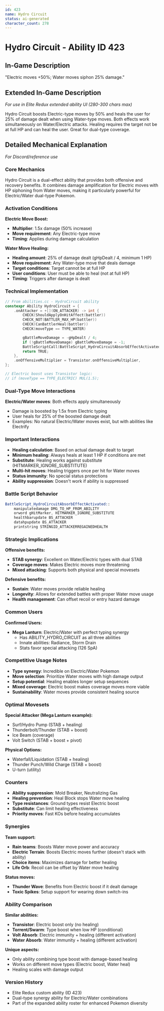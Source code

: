 ```yaml
---
id: 423
name: Hydro Circuit
status: ai-generated
character_count: 278
---
```


# Hydro Circuit - Ability ID 423

## In-Game Description
"Electric moves +50%; Water moves siphon 25% damage."

## Extended In-Game Description
*For use in Elite Redux extended ability UI (280-300 chars max)*

Hydro Circuit boosts Electric-type moves by 50% and heals the user for 25% of damage dealt when using Water-type moves. Both effects work simultaneously on Water/Electric attacks. Healing requires the target not be at full HP and can heal the user. Great for dual-type coverage.

## Detailed Mechanical Explanation
*For Discord/reference use*

### Core Mechanics
Hydro Circuit is a dual-effect ability that provides both offensive and recovery benefits. It combines damage amplification for Electric moves with HP siphoning from Water moves, making it particularly powerful for Electric/Water dual-type Pokemon.

### Activation Conditions
**Electric Move Boost:**
- **Multiplier**: 1.5x damage (50% increase)
- **Move requirement**: Any Electric-type move
- **Timing**: Applies during damage calculation

**Water Move Healing:**
- **Healing amount**: 25% of damage dealt (gHpDealt / 4, minimum 1 HP)
- **Move requirement**: Any Water-type move that deals damage
- **Target conditions**: Target cannot be at full HP
- **User conditions**: User must be able to heal (not at full HP)
- **Timing**: Triggers after damage is dealt

### Technical Implementation
```cpp
// From abilities.cc - HydroCircuit ability
constexpr Ability HydroCircuit = {
    .onAttacker = +[](ON_ATTACKER) -> int {
        CHECK(ShouldApplyOnHitAffect(battler))
        CHECK_NOT(BATTLER_MAX_HP(battler))
        CHECK(CanBattlerHeal(battler))
        CHECK(moveType == TYPE_WATER)

        gBattleMoveDamage = -gHpDealt / 4;
        if (!gBattleMoveDamage) gBattleMoveDamage = -1;
        BattleScriptCall(BattleScript_HydroCircuitAbsorbEffectActivated);
        return TRUE;
    },
    .onOffensiveMultiplier = Transistor.onOffensiveMultiplier,
};

// Electric boost uses Transistor logic:
// if (moveType == TYPE_ELECTRIC) MUL(1.5);
```

### Dual-Type Move Interactions
**Electric/Water moves**: Both effects apply simultaneously
- Damage is boosted by 1.5x from Electric typing
- User heals for 25% of the boosted damage dealt
- Examples: No natural Electric/Water moves exist, but with abilities like Electrify

### Important Interactions
- **Healing calculation**: Based on actual damage dealt to target
- **Minimum healing**: Always heals at least 1 HP if conditions are met
- **Substitute**: Healing works against substitute (HITMARKER_IGNORE_SUBSTITUTE)
- **Multi-hit moves**: Healing triggers once per hit for Water moves
- **Status immunity**: No special status protections
- **Ability suppression**: Doesn't work if ability is suppressed

### Battle Script Behavior
```asm
BattleScript_HydroCircuitAbsorbEffectActivated::
    manipulatedamage DMG_TO_HP_FROM_ABILITY
    orword gHitMarker, HITMARKER_IGNORE_SUBSTITUTE
    healthbarupdate BS_ATTACKER
    datahpupdate BS_ATTACKER
    printstring STRINGID_ATTACKERREGAINEDHEALTH
```

### Strategic Implications
**Offensive benefits:**
- **STAB synergy**: Excellent on Water/Electric types with dual STAB
- **Coverage moves**: Makes Electric moves more threatening
- **Mixed attacking**: Supports both physical and special movesets

**Defensive benefits:**
- **Sustain**: Water moves provide reliable healing
- **Longevity**: Allows for extended battles with proper Water move usage
- **Health management**: Can offset recoil or entry hazard damage

### Common Users
**Confirmed Users:**
- **Mega Lanturn**: Electric/Water with perfect typing synergy
  - Has ABILITY_HYDRO_CIRCUIT as all three abilities
  - Innate abilities: Radiance, Storm Drain
  - Stats favor special attacking (126 SpA)

### Competitive Usage Notes
- **Type synergy**: Incredible on Electric/Water Pokemon
- **Move selection**: Prioritize Water moves with high damage output
- **Setup potential**: Healing enables longer setup sequences
- **Mixed coverage**: Electric boost makes coverage moves more viable
- **Sustainability**: Water moves provide consistent healing source

### Optimal Movesets
**Special Attacker (Mega Lanturn example):**
- Surf/Hydro Pump (STAB + healing)
- Thunderbolt/Thunder (STAB + boost)
- Ice Beam (coverage)
- Volt Switch (STAB + boost + pivot)

**Physical Options:**
- Waterfall/Liquidation (STAB + healing)
- Thunder Punch/Wild Charge (STAB + boost)
- U-turn (utility)

### Counters
- **Ability suppression**: Mold Breaker, Neutralizing Gas
- **Healing prevention**: Heal Block stops Water move healing
- **Type resistances**: Ground types resist Electric boost
- **Substitute**: Can limit healing effectiveness
- **Priority moves**: Fast KOs before healing accumulates

### Synergies
**Team support:**
- **Rain teams**: Boosts Water move power and accuracy
- **Electric Terrain**: Boosts Electric moves further (doesn't stack with ability)
- **Choice items**: Maximizes damage for better healing
- **Life Orb**: Recoil can be offset by Water move healing

**Status moves:**
- **Thunder Wave**: Benefits from Electric boost if it dealt damage
- **Toxic Spikes**: Setup support for wearing down switch-ins

### Ability Comparison
**Similar abilities:**
- **Transistor**: Electric boost only (no healing)
- **Torrent/Swarm**: Type boost when low HP (conditional)
- **Volt Absorb**: Electric immunity + healing (different activation)
- **Water Absorb**: Water immunity + healing (different activation)

**Unique aspects:**
- Only ability combining type boost with damage-based healing
- Works on different move types (Electric boost, Water heal)
- Healing scales with damage output

### Version History
- Elite Redux custom ability (ID 423)
- Dual-type synergy ability for Electric/Water combinations
- Part of the expanded ability roster for enhanced Pokemon diversity